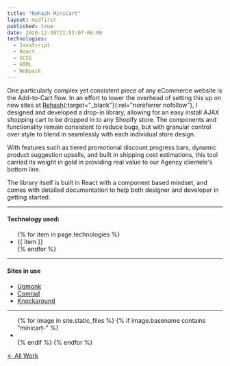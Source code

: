 ```yaml
---
title: "Rehash MiniCart"
layout: midfirst
published: true
date: 2020-12-30T21:53:07-06:00
technologies:
  - JavaScript
  - React
  - SCSS
  - HTML
  - Webpack
---
```



One particularly complex yet consistent piece of any eCommerce website is the Add-to-Cart flow. In an effort to
lower the overhead of setting this up on new sites at [Rehash](https://www.rehash.com){:target="_blank"}{:rel="noreferrer nofollow"}, I designed and developed
a drop-in library, allowing for an easy install AJAX shopping cart to be dropped in to any Shopify store. The components
and functionality remain consistent to reduce bugs, but with granular control over style to blend in seamlessly with
each individual store design.

With features such as tiered promotional discount progress bars, dynamic product suggestion upsells, and built in
shipping cost estimations, this tool carried its weight in gold in providing real value to our Agency clientele's
bottom line.

The library itself is built in React with a component based mindset, and comes with detailed documentation to help
both designer and developer in getting started.

---

<h4>Technology used:</h4>
<ul class="list list--tight list--circle">
  {% for item in page.technologies %}
    <li>{{ item }}</li>
  {% endfor  %}
</ul>

---

<h4>Sites in use</h4>
<ul class="list list--tight list--circle">
  <li>
    <a href="https://ugmonk.com" target="_blank" rel="noreferrer nofollow">Ugmonk</a>
  </li>
  <li>
    <a href="https://comradsocks.com" target="_blank" rel="noreferrer nofollow">Comrad</a>
  </li>
  <li>
    <a href="https://knockaround.com" target="_blank" rel="noreferrer nofollow">Knockaround</a>
  </li>
</ul>

---

<ul class="img-grid list list--inline">
{% for image in site.static_files %}
  {% if image.basename contains "minicart-" %}
    <li>
      <a href="/assets/img/{{image.name}}?ver={{site.version}}">
        <img data-src="/assets/img/{{image.name}}?ver={{site.version}}" />
      </a>
    </li>
  {% endif %}
{% endfor %}
</ul>


<a href="/midfirst/work" class="take-me-back">&larr; All Work</a>
